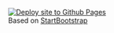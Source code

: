[![Deploy site to Github Pages](https://github.com/achintya-kumar/achintya-kumar.github.io/actions/workflows/pages.yml/badge.svg)](https://github.com/achintya-kumar/achintya-kumar.github.io/actions/workflows/pages.yml)
<br>
Based on [StartBootstrap](http://StartBootstrap.github.io/startbootstrap-clean-blog-jekyll/)

